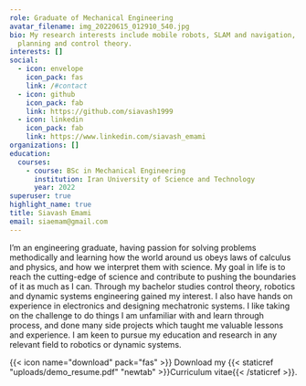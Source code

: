 ```yaml
---
role: Graduate of Mechanical Engineering
avatar_filename: img_20220615_012910_540.jpg
bio: My research interests include mobile robots, SLAM and navigation, path
  planning and control theory.
interests: []
social:
  - icon: envelope
    icon_pack: fas
    link: /#contact
  - icon: github
    icon_pack: fab
    link: https://github.com/siavash1999
  - icon: linkedin
    icon_pack: fab
    link: https://www.linkedin.com/siavash_emami
organizations: []
education:
  courses:
    - course: BSc in Mechanical Engineering
      institution: Iran University of Science and Technology
      year: 2022
superuser: true
highlight_name: true
title: Siavash Emami
email: siaemam@gmail.com
---
```

I’m an engineering graduate, having passion for solving problems methodically and learning how the world around us obeys laws of calculus and physics, and how we interpret them with science. My goal in life is to reach the cutting-edge of science and contribute to pushing the boundaries of it as much as I can. Through my bachelor studies control theory, robotics and dynamic systems engineering gained my interest. I also have hands on experience in electronics and designing mechatronic systems. I like taking on the challenge to do things I am unfamiliar with and learn through process, and done many side projects which taught me valuable lessons and experience. I am keen to pursue my education and research in any relevant field to robotics or dynamic systems.

{{< icon name="download" pack="fas" >}} Download my {{< staticref "uploads/demo_resume.pdf" "newtab" >}}Curriculum vitae{{< /staticref >}}.